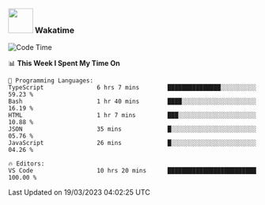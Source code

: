 ### <img src="https://media.giphy.com/media/VgCDAzcKvsR6OM0uWg/giphy.gif" width="50"> Wakatime

  <!--START_SECTION:waka-->
![Code Time](http://img.shields.io/badge/Code%20Time-1%2C321%20hrs%2014%20mins-blue)

📊 **This Week I Spent My Time On** 

```text
💬 Programming Languages: 
TypeScript               6 hrs 7 mins        ███████████████░░░░░░░░░░   59.23 % 
Bash                     1 hr 40 mins        ████░░░░░░░░░░░░░░░░░░░░░   16.19 % 
HTML                     1 hr 7 mins         ███░░░░░░░░░░░░░░░░░░░░░░   10.88 % 
JSON                     35 mins             █░░░░░░░░░░░░░░░░░░░░░░░░   05.76 % 
JavaScript               26 mins             █░░░░░░░░░░░░░░░░░░░░░░░░   04.26 % 

🔥 Editors: 
VS Code                  10 hrs 20 mins      █████████████████████████   100.00 % 
```


 Last Updated on 19/03/2023 04:02:25 UTC
<!--END_SECTION:waka-->
